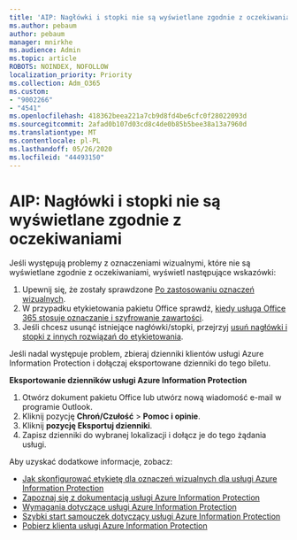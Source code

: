 ```yaml
---
title: 'AIP: Nagłówki i stopki nie są wyświetlane zgodnie z oczekiwaniami'
ms.author: pebaum
author: pebaum
manager: mnirkhe
ms.audience: Admin
ms.topic: article
ROBOTS: NOINDEX, NOFOLLOW
localization_priority: Priority
ms.collection: Adm_O365
ms.custom:
- "9002266"
- "4541"
ms.openlocfilehash: 418362beea221a7cb9d8fd4be6cfc0f28022093d
ms.sourcegitcommit: 2afad0b107d03cd8c4de0b85b5bee38a13a7960d
ms.translationtype: MT
ms.contentlocale: pl-PL
ms.lasthandoff: 05/26/2020
ms.locfileid: "44493150"
---
```

# <a name="aip-headers-and-footers-not-displaying-as-expected"></a>AIP: Nagłówki i stopki nie są wyświetlane zgodnie z oczekiwaniami

Jeśli występują problemy z oznaczeniami wizualnymi, które nie są wyświetlane zgodnie z oczekiwaniami, wyświetl następujące wskazówki:

1. Upewnij się, że zostały sprawdzone [Po zastosowaniu oznaczeń wizualnych](https://docs.microsoft.com/azure/information-protection/configure-policy-markings#when-visual-markings-are-applied).
2. W przypadku etykietowania pakietu Office sprawdź, [kiedy usługa Office 365 stosuje oznaczanie i szyfrowanie zawartości](https://docs.microsoft.com/microsoft-365/compliance/sensitivity-labels-office-apps#when-office-apps-apply-content-marking-and-encryption).
3. Jeśli chcesz usunąć istniejące nagłówki/stopki, przejrzyj [usuń nagłówki i stopki z innych rozwiązań do etykietowania](https://docs.microsoft.com/azure/information-protection/rms-client/client-admin-guide-customizations#remove-headers-and-footers-from-other-labeling-solutions).

Jeśli nadal występuje problem, zbieraj dzienniki klientów usługi Azure Information Protection i dołączaj eksportowane dzienniki do tego biletu.

**Eksportowanie dzienników usługi Azure Information Protection**

1. Otwórz dokument pakietu Office lub utwórz nową wiadomość e-mail w programie Outlook.
2. Kliknij pozycję **Chroń/Czułość**  >  **Pomoc i opinie**.
3. Kliknij **pozycję Eksportuj dzienniki**.
4. Zapisz dzienniki do wybranej lokalizacji i dołącz je do tego żądania usługi.

Aby uzyskać dodatkowe informacje, zobacz:

- [Jak skonfigurować etykietę dla oznaczeń wizualnych dla usługi Azure Information Protection](https://docs.microsoft.com/azure/information-protection/configure-policy-markings)
- [Zapoznaj się z dokumentacją usługi Azure Information Protection](https://docs.microsoft.com/azure/information-protection/what-is-information-protection)
- [Wymagania dotyczące usługi Azure Information Protection](https://docs.microsoft.com/azure/information-protection/get-started/requirements)
- [Szybki start samouczek dotyczący usługi Azure Information Protection](https://docs.microsoft.com/azure/information-protection/get-started/infoprotect-quick-start-tutorial)
- [Pobierz klienta usługi Azure Information Protection](https://www.microsoft.com/download/details.aspx?id=53018)
